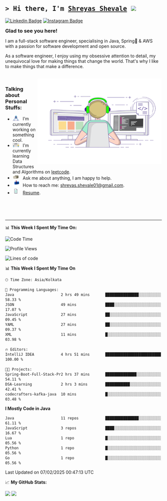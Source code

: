 ## <samp>&gt; Hi there, I'm <a href="" target="_blank">Shreyas Shevale</a> <img src="https://media.giphy.com/media/hvRJCLFzcasrR4ia7z/giphy.gif" width="25"> </samp>


[![Linkedin Badge](https://img.shields.io/badge/-LinkedIn-0e76a8?style=flat-square&logo=Linkedin&logoColor=white)](https://www.linkedin.com/in/shreyas-shevale/)
[![Instagram Badge](https://img.shields.io/badge/-Instagram-e4405f?style=flat-square&logo=Instagram&logoColor=white)](https://www.instagram.com/shreyas.957/)


<div style="display: flex; align-items: center; justify-content: flex-start;">
  <h3 style="margin: 0;">Glad to see you here! &nbsp;</h3>

[//]: # (  <img src="https://komarev.com/ghpvc/?username=shreyas957&style=plastic&color=blue" alt="Visitor Count" style="vertical-align: center; height: 20px; margin-top: auto">)

</div>

I am a full-stack software engineer, specialising in Java, Spring🍃 & AWS with a passion for software development and open
source. <br>

As a software engineer, I enjoy using my obsessive attention to detail, my unequivocal love for making things that
change the world. That's why I like to make things that make a difference.

<br>

<img align="right" alt="GIF" src="https://github.com/shreyas957/shreyas957/blob/main/assets/coding.gif?raw=true" width="400" height="275" />


### Talking about Personal Stuffs:

- <img src="https://github.com/shreyas957/shreyas957/blob/main/assets/developer.gif?raw=true" width="21" />&nbsp;&nbsp; I’m currently working on something cool.
- <img src="https://github.com/shreyas957/shreyas957/blob/main/assets/lightning.gif?raw=true" width="21" />&nbsp;&nbsp; I’m currently learning Data Structures and Algorithms on [leetcode](https://leetcode.com/).
- <img src="https://github.com/shreyas957/shreyas957/blob/main/assets/message.gif?raw=true" width="21" />&nbsp;&nbsp; Ask me about anything, I am happy to help.
- <img src="https://github.com/shreyas957/shreyas957/blob/main/assets/letterbox.gif?raw=true" width="21" />&nbsp;&nbsp; How to reach me: shreyas.shevale01@gmail.com.
- <img src="https://github.com/shreyas957/shreyas957/blob/main/assets/doc.gif?raw=true" width="21" />&nbsp;&nbsp; [Resume](https://drive.google.com/file/d/1EZxVGWsc-4mUusbVVEtV_72ok6Cdr2Nu/view?usp=sharing).


<br>
<br>
<br>

---

📊 **This Week I Spent My Time On:**

<!--START_SECTION:waka-->
![Code Time](http://img.shields.io/badge/Code%20Time-42%20hrs%2031%20mins-blue)

![Profile Views](http://img.shields.io/badge/Profile%20Views-5-blue)

![Lines of code](https://img.shields.io/badge/From%20Hello%20World%20I%27ve%20Written-2.2%20million%20lines%20of%20code-blue)

📊 **This Week I Spent My Time On** 

```text
🕑︎ Time Zone: Asia/Kolkata

💬 Programming Languages: 
Java                     2 hrs 49 mins       ███████████████░░░░░░░░░░   58.33 % 
JSON                     49 mins             ████░░░░░░░░░░░░░░░░░░░░░   17.07 % 
JavaScript               27 mins             ██░░░░░░░░░░░░░░░░░░░░░░░   09.45 % 
YAML                     27 mins             ██░░░░░░░░░░░░░░░░░░░░░░░   09.37 % 
XML                      11 mins             █░░░░░░░░░░░░░░░░░░░░░░░░   03.98 % 

🔥 Editors: 
IntelliJ IDEA            4 hrs 51 mins       █████████████████████████   100.00 % 

🐱‍💻 Projects: 
Spring-Boot-Full-Stack-Pr2 hrs 37 mins       ██████████████░░░░░░░░░░░   54.11 % 
DSA-Learning             2 hrs 3 mins        ███████████░░░░░░░░░░░░░░   42.41 % 
codecrafters-kafka-java  10 mins             █░░░░░░░░░░░░░░░░░░░░░░░░   03.48 % 
```

**I Mostly Code in Java** 

```text
Java                     11 repos            ███████████████░░░░░░░░░░   61.11 % 
JavaScript               3 repos             ████░░░░░░░░░░░░░░░░░░░░░   16.67 % 
Lua                      1 repo              █░░░░░░░░░░░░░░░░░░░░░░░░   05.56 % 
Python                   1 repo              █░░░░░░░░░░░░░░░░░░░░░░░░   05.56 % 
Go                       1 repo              █░░░░░░░░░░░░░░░░░░░░░░░░   05.56 % 
```




 Last Updated on 07/02/2025 00:47:13 UTC
<!--END_SECTION:waka-->


📈 **My GitHub Stats:**

<p>
  <img height="180em" src="https://github-readme-stats.vercel.app/api?username=shreyas957&show_icons=true&hide_border=true&&count_private=true&include_all_commits=true" />
  <img height="180em" src="https://github-readme-stats.vercel.app/api/top-langs/?username=shreyas957&exclude_repo=smart-glasses-for-blind-people&show_icons=true&hide_border=true&layout=compact&langs_count=8"/>
</p>








[//]: # ([![Website Badge]&#40;https://img.shields.io/badge/Website-3b5998?style=flat-square&logo=google-chrome&logoColor=white&#41;]&#40;https://gkassym.netlify.app&#41;)

[//]: # ([![Twitter Badge]&#40;https://img.shields.io/badge/-Twitter-00acee?style=flat-square&logo=Twitter&logoColor=white&#41;]&#40;https://twitter.com/GKassym&#41;)

[//]: # ([![Medium Badge]&#40;https://img.shields.io/badge/medium-%2312100E.svg?&style=for-square&logo=medium&logoColor=white&#41;]&#40;https://gapur-kassym.medium.com/&#41;)

[//]: # ([![Telegram Badge]&#40;https://img.shields.io/badge/-Telegram-0088cc?style=flat-square&logo=Telegram&logoColor=white&#41;]&#40;https://t.me/GKassym&#41;)


[//]: # (<div style="display: flex; align-items: flex-start; justify-content: space-between;">)

[//]: # (  <div>)

[//]: # (    <h3>Talking about Personal Stuffs:</h3>)

[//]: # (    <ul>)

[//]: # (        <li>💻 I'm currently working on something cool.</li>)

[//]: # (        <li>📖 I'm currently learning DSA on <a href="https://leetcode.com">Leetcode</a>.</li>)

[//]: # (        <li>💬 Ask me about anything; I am happy to help.</li>)

[//]: # (        <li>📫 How to reach me: <a href="mailto:shreyas.shevale01@gmail.com">shreyas.shevale01@gmail.com</a></li>)

[//]: # (        <li>📄 <a href="https://drive.google.com/file/d/1EZxVGWsc-4mUusbVVEtV_72ok6Cdr2Nu/view?usp=sharing">Resume</a>.</li>)

[//]: # (    </ul>)

[//]: # (  </div>)

[//]: # (  <div>)

[//]: # (    <img src="https://github.com/shreyas957/shreyas957/blob/main/assets/coding.gif?raw=true" alt="Coding GIF" width="400" />)

[//]: # (  </div>)

[//]: # (</div>)
